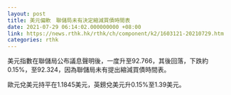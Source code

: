 ```yaml
---
layout: post
title: 美元偏軟　聯儲局未有決定縮減買債時間表
date: 2021-07-29 06:14:02.000000000 +08:00
link: https://news.rthk.hk/rthk/ch/component/k2/1603121-20210729.htm
categories: rthk
---
```


美元指數在聯儲局公布議息聲明後，一度升至92.766，其後回落，下跌約0.15%，至92.324，因為聯儲局未有提出縮減買債時間表。

歐元兌美元持平在1.1845美元，英鎊兌美元升0.15%至1.39美元。
